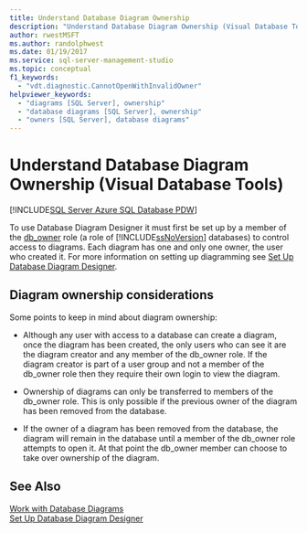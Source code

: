 ```yaml
---
title: Understand Database Diagram Ownership
description: "Understand Database Diagram Ownership (Visual Database Tools)"
author: rwestMSFT
ms.author: randolphwest
ms.date: 01/19/2017
ms.service: sql-server-management-studio
ms.topic: conceptual
f1_keywords:
  - "vdt.diagnostic.CannotOpenWithInvalidOwner"
helpviewer_keywords:
  - "diagrams [SQL Server], ownership"
  - "database diagrams [SQL Server], ownership"
  - "owners [SQL Server], database diagrams"
---
```


# Understand Database Diagram Ownership (Visual Database Tools)

[!INCLUDE[SQL Server Azure SQL Database PDW](../includes/applies-to-version/sql-asdb-asdbmi-pdw.md)]

To use Database Diagram Designer it must first be set up by a member of the [db_owner](/sql/relational-databases/security/authentication-access/database-level-rolesfixed-database-roles) role (a role of [!INCLUDE[ssNoVersion](../includes/ssnoversion-md.md)] databases) to control access to diagrams. Each diagram has one and only one owner, the user who created it. For more information on setting up diagramming see [Set Up Database Diagram Designer](set-up-database-diagram-designer-visual-database-tools.md).  

## Diagram ownership considerations

Some points to keep in mind about diagram ownership:  
  
- Although any user with access to a database can create a diagram, once the diagram has been created, the only users who can see it are the diagram creator and any member of the db_owner role. If the diagram creator is part of a user group and not a member of the db_owner role then they require their own login to view the diagram.

- Ownership of diagrams can only be transferred to members of the db_owner role. This is only possible if the previous owner of the diagram has been removed from the database.  
  
- If the owner of a diagram has been removed from the database, the diagram will remain in the database until a member of the db_owner role attempts to open it. At that point the db_owner member can choose to take over ownership of the diagram.  
  
## See Also

[Work with Database Diagrams](work-with-database-diagrams-visual-database-tools.md)  
[Set Up Database Diagram Designer](set-up-database-diagram-designer-visual-database-tools.md)
